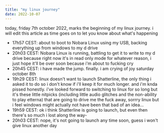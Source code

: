 ```yaml
---
title: "my linux journey"
date: 2022-10-07
---
```

today, friday 7th october 2022, marks the beginning of my linux journey.
i will edit this article as time goes on to let you know about what's happening

* 17h57 CEST: about to boot to Nobara Linux using my USB, backing everything up from windows to my d drive
* 20h03 CEST: Nobara Linux is running, battling to get it to write to my d drive because right now it's in read only mode for whatever reason, i just hope it'll be over soon because i'm about to fucking cry
* 20h45 CEST: i have made the jump. finally. i am crying of joy
saturday october 8th
* 19h29 CEST: linux doesn't want to launch Shatterline, the only thing i asked it to do so i don't know if i'll keep it for much longer. and i'm knda pissed honestly. i've looked forward to switching to linux for so long but it's these little nitpicks (including little audio glitches and the non-ability to play etterna) that are going to drive me the fuck away, sorrry linux but i feel windows might actually not have been that bad of an idea...
* 19h59 CEST: ok i think Shatterline is going to launch, but even then there's so much i lost along the way-
* 20h03 CEST: nope, it's not going to launch any time soon, guess i won't give linux another day